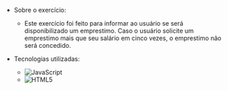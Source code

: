 
- Sobre o exercício:
  - Este exercício foi feito para informar ao usuário se será disponibilizado um emprestimo. Caso o usuário solicite um emprestimo mais que seu salário em cinco vezes, o emprestimo não será concedido.

- Tecnologias utilizadas: <br>
  <ul>
    <li><img alt="JavaScript" src="https://img.shields.io/badge/JavaScript-F7DF1E?style=for-the-badge&logo=javascript&logoColor=black"/></li>
    <li><img alt="HTML5" src="https://img.shields.io/badge/HTML5-E34F26?style=for-the-badge&logo=html5&logoColor=white"/></li>
  </ul>
